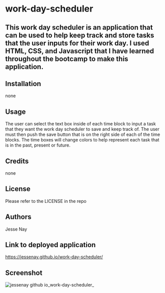 # work-day-scheduler

## This work day scheduler is an application that can be used to help keep track and store tasks that the user inputs for their work day. I used HTML, CSS, and Javascript that I have learned throughout the bootcamp to make this application.

## Installation 
none

## Usage 
The user can select the text box inside of each time block to input a task that they want the work day scheduler to save and keep track of. The user must then push the save button that is on the right side of each of the time blocks. The time boxes will change colors to help represent each task that is in the past, present or future.

## Credits 
none

## License 
Please refer to the LICENSE in the repo

## Authors
Jesse Nay

## Link to deployed application
https://jessenay.github.io/work-day-scheduler/

## Screenshot
![jessenay github io_work-day-scheduler_](https://github.com/jessenay/work-day-scheduler/assets/141958797/25ad565e-4671-4da0-9d51-7f95bf03e18e)
